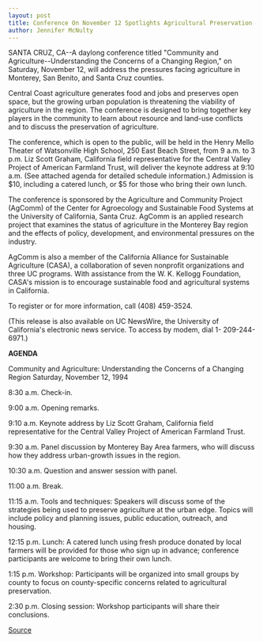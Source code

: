 ```yaml
---
layout: post
title: Conference On November 12 Spotlights Agricultural Preservation
author: Jennifer McNulty
---
```


SANTA CRUZ, CA--A daylong conference titled "Community and  Agriculture--Understanding the Concerns of a Changing Region," on  Saturday, November 12, will address the pressures facing  agriculture in Monterey, San Benito, and Santa Cruz counties.

Central Coast agriculture generates food and jobs and  preserves open space, but the growing urban population is  threatening the viability of agriculture in the region. The conference  is designed to bring together key players in the community to learn  about resource and land-use conflicts and to discuss the  preservation of agriculture.

The conference, which is open to the public, will be held in the  Henry Mello Theater of Watsonville High School, 250 East Beach  Street, from 9 a.m. to 3 p.m. Liz Scott Graham, California field  representative for the Central Valley Project of American Farmland  Trust, will deliver the keynote address at 9:10 a.m. (See attached  agenda for detailed schedule information.) Admission is $10,  including a catered lunch, or $5 for those who bring their own lunch.

The conference is sponsored by the Agriculture and Community  Project (AgComm) of the Center for Agroecology and Sustainable  Food Systems at the University of California, Santa Cruz. AgComm is  an applied research project that examines the status of agriculture  in the Monterey Bay region and the effects of policy, development,  and environmental pressures on the industry.

AgComm is also a member of the California Alliance for  Sustainable Agriculture (CASA), a collaboration of seven nonprofit  organizations and three UC programs. With assistance from the W.  K. Kellogg Foundation, CASA's mission is to encourage sustainable  food and agricultural systems in California.

To register or for more information, call (408) 459-3524.

(This release is also available on UC NewsWire, the University of  California's electronic news service. To access by modem, dial 1- 209-244-6971.)

**AGENDA**

Community and Agriculture: Understanding the Concerns of a  Changing Region Saturday, November 12, 1994

8:30 a.m. Check-in.

9:00 a.m. Opening remarks.

9:10 a.m. Keynote address by Liz Scott Graham, California field  representative for the Central Valley Project of American Farmland  Trust.

9:30 a.m. Panel discussion by Monterey Bay Area farmers, who will  discuss how they address urban-growth issues in the region.

10:30 a.m. Question and answer session with panel.

11:00 a.m. Break.

11:15 a.m. Tools and techniques: Speakers will discuss some of the  strategies being used to preserve agriculture at the urban edge.  Topics will include policy and planning issues, public education,  outreach, and housing.

12:15 p.m. Lunch: A catered lunch using fresh produce donated by  local farmers will be provided for those who sign up in advance;  conference participants are welcome to bring their own lunch.

1:15 p.m. Workshop: Participants will be organized into small  groups by county to focus on county-specific concerns related to  agricultural preservation.

2:30 p.m. Closing session: Workshop participants will share their  conclusions.

[Source](http://www1.ucsc.edu/news_events/press_releases/archive/94-95/10-94/102794-Conference_on_Novem.html "Permalink to 102794-Conference_on_Novem")
